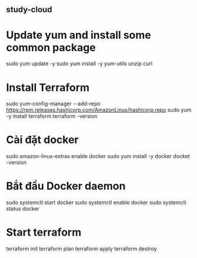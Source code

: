## study-cloud
# Update yum and install some common package
sudo yum update -y
sudo yum install -y yum-utils unzip curl

# Install Terraform
sudo yum-config-manager --add-repo https://rpm.releases.hashicorp.com/AmazonLinux/hashicorp.repo
sudo yum -y install terraform
terraform -version

# Cài đặt docker
sudo amazon-linux-extras enable docker
sudo yum install -y docker
docket -version

# Bắt đầu Docker daemon
sudo systemctl start docker
sudo systemctl enable docker
sudo systemctl status docker

# Start terraform
terraform init
terraform plan
terraform apply
terraform destroy
